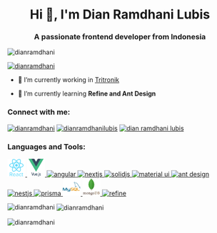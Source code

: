 <h1 align="center">Hi 👋, I'm Dian Ramdhani Lubis</h1>
<h3 align="center">A passionate frontend developer from Indonesia</h3>

<p align="left"> <img src="https://komarev.com/ghpvc/?username=dianramdhani&label=Profile%20views&color=0e75b6&style=flat" alt="dianramdhani" /> </p>

<p align="left"> <a href="https://github.com/ryo-ma/github-profile-trophy"><img src="https://github-profile-trophy.vercel.app/?username=dianramdhani" alt="dianramdhani" /></a> </p>

- 🔭 I’m currently working in [Tritronik](https://tritronik.com/)

- 🌱 I’m currently learning **Refine and Ant Design**

<h3 align="left">Connect with me:</h3>
<p align="left">
<a href="https://linkedin.com/in/dianramdhani" target="blank"><img align="center" src="https://raw.githubusercontent.com/rahuldkjain/github-profile-readme-generator/master/src/images/icons/Social/linked-in-alt.svg" alt="dianramdhani" height="30" width="40" /></a>
<a href="https://fb.com/dianramdhanilubis" target="blank"><img align="center" src="https://raw.githubusercontent.com/rahuldkjain/github-profile-readme-generator/master/src/images/icons/Social/facebook.svg" alt="dianramdhanilubis" height="30" width="40" /></a>
<a href="https://www.youtube.com/c/DianRamdhaniLubis" target="blank"><img align="center" src="https://raw.githubusercontent.com/rahuldkjain/github-profile-readme-generator/master/src/images/icons/Social/youtube.svg" alt="dian ramdhani lubis" height="30" width="40" /></a>
</p>

<h3 align="left">Languages and Tools:</h3>
<p align="left">
  <a href="https://reactjs.org/" target="_blank" rel="noreferrer">
    <img src="https://raw.githubusercontent.com/devicons/devicon/master/icons/react/react-original-wordmark.svg" alt="react" width="40" height="40"/>
  </a>
  <a href="https://vuejs.org/" target="_blank" rel="noreferrer">
    <img src="https://raw.githubusercontent.com/devicons/devicon/master/icons/vuejs/vuejs-original-wordmark.svg" alt="vuejs" width="40" height="40"/>
  </a>
  <a href="https://angular.io" target="_blank" rel="noreferrer">
    <img src="https://angular.io/assets/images/logos/angular/angular.svg" alt="angular" width="40" height="40"/>
  </a>
  <a href="https://nextjs.org/" target="_blank" rel="noreferrer">
    <img src="https://cdn.worldvectorlogo.com/logos/nextjs-2.svg" alt="nextjs" width="40" height="40"/>
  </a>
  <a href="https://www.solidjs.com/" target="_blank" rel="noreferrer">
    <img src="https://www.solidjs.com/img/favicons/favicon-32x32.png" alt="solidjs" width="40" height="40"/>
  </a>
  <a href="https://mui.com/" target="_blank" rel="noreferrer">
    <img src="https://cdn.worldvectorlogo.com/logos/material-ui-1.svg" alt="material ui" width="40" height="40"/>
  </a>
  <a href="https://ant.design/" target="_blank" rel="noreferrer">
    <img src="https://gw.alipayobjects.com/zos/rmsportal/rlpTLlbMzTNYuZGGCVYM.png" alt="ant design" width="40" height="40"/>
  </a>
  <a href="https://nestjs.com/" target="_blank" rel="noreferrer">
    <img src="https://nestjs.com/img/logo-small.svg" alt="nestjs" width="40" height="40"/>
  </a>
  <a href="https://www.prisma.io/" target="_blank" rel="noreferrer">
    <img src="https://avatars.githubusercontent.com/u/17219288?s=200&v=4" alt="prisma" width="40" height="40"/>
  </a>
  <a href="https://www.mysql.com/" target="_blank" rel="noreferrer">
    <img src="https://raw.githubusercontent.com/devicons/devicon/master/icons/mysql/mysql-original-wordmark.svg" alt="mysql" width="40" height="40"/>
  </a>
  <a href="https://www.mongodb.com/" target="_blank" rel="noreferrer">
    <img src="https://raw.githubusercontent.com/devicons/devicon/master/icons/mongodb/mongodb-original-wordmark.svg" alt="mongodb" width="40" height="40"/>
  </a>
  <a href="https://refine.dev/" target="_blank" rel="noreferrer">
    <img src="https://refine.dev/img/favicon.ico" alt="refine" width="40" height="40"/>
  </a>
</p>

<p><img align="left" src="https://github-readme-stats.vercel.app/api/top-langs?username=dianramdhani&show_icons=true&locale=en&layout=compact" alt="dianramdhani" /></p>

<p>&nbsp;<img align="center" src="https://github-readme-stats.vercel.app/api?username=dianramdhani&show_icons=true&locale=en" alt="dianramdhani" /></p>

<p><img align="center" src="https://github-readme-streak-stats.herokuapp.com/?user=dianramdhani&" alt="dianramdhani" /></p>
